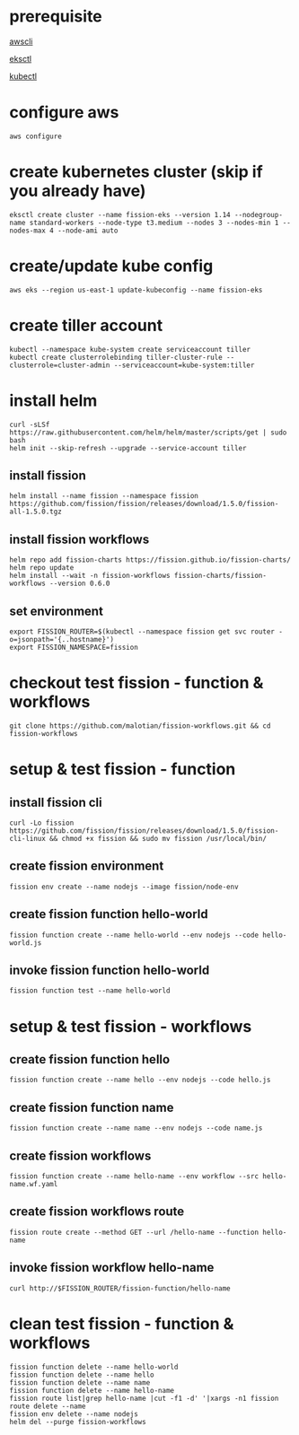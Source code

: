 
# prerequisite 

[awscli](https://docs.aws.amazon.com/cli/latest/userguide/cli-chap-install.html)

[eksctl](https://docs.aws.amazon.com/eks/latest/userguide/getting-started-eksctl.html)

[kubectl](https://docs.aws.amazon.com/eks/latest/userguide/install-kubectl.html)

# configure aws 
    aws configure

# create kubernetes cluster (skip if you already have)

    eksctl create cluster --name fission-eks --version 1.14 --nodegroup-name standard-workers --node-type t3.medium --nodes 3 --nodes-min 1 --nodes-max 4 --node-ami auto

# create/update kube config

    aws eks --region us-east-1 update-kubeconfig --name fission-eks

# create tiller account

    kubectl --namespace kube-system create serviceaccount tiller
    kubectl create clusterrolebinding tiller-cluster-rule --clusterrole=cluster-admin --serviceaccount=kube-system:tiller

# install helm

    curl -sLSf https://raw.githubusercontent.com/helm/helm/master/scripts/get | sudo bash
    helm init --skip-refresh --upgrade --service-account tiller

## install fission

    helm install --name fission --namespace fission https://github.com/fission/fission/releases/download/1.5.0/fission-all-1.5.0.tgz

## install fission workflows

    helm repo add fission-charts https://fission.github.io/fission-charts/
    helm repo update
    helm install --wait -n fission-workflows fission-charts/fission-workflows --version 0.6.0

## set environment

    export FISSION_ROUTER=$(kubectl --namespace fission get svc router -o=jsonpath='{..hostname}')
    export FISSION_NAMESPACE=fission

# checkout test fission - function & workflows

    git clone https://github.com/malotian/fission-workflows.git && cd fission-workflows

#  setup & test fission - function

## install fission cli

    curl -Lo fission https://github.com/fission/fission/releases/download/1.5.0/fission-cli-linux && chmod +x fission && sudo mv fission /usr/local/bin/

## create fission environment

    fission env create --name nodejs --image fission/node-env

## create fission function hello-world

    fission function create --name hello-world --env nodejs --code hello-world.js

## invoke fission function hello-world

    fission function test --name hello-world

#  setup & test fission - workflows
## create fission function hello

    fission function create --name hello --env nodejs --code hello.js

## create fission function name

    fission function create --name name --env nodejs --code name.js

## create fission workflows

    fission function create --name hello-name --env workflow --src hello-name.wf.yaml

## create fission workflows route

    fission route create --method GET --url /hello-name --function hello-name

## invoke fission workflow hello-name

    curl http://$FISSION_ROUTER/fission-function/hello-name

#  clean  test fission - function & workflows

    fission function delete --name hello-world
    fission function delete --name hello
    fission function delete --name name
    fission function delete --name hello-name
    fission route list|grep hello-name |cut -f1 -d' '|xargs -n1 fission route delete --name
    fission env delete --name nodejs
    helm del --purge fission-workflows


